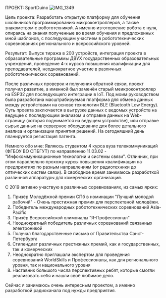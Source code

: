 ПРОЕКТ: SportDuino
![IMG_1349](https://github.com/user-attachments/assets/59b780a4-0e10-440e-ba12-100a198720ab)

Цель проекта: Разработать открытую платформу для обучения школьников программированию микроконтроллеров, а также знакомством с робототехникой. А именно изготовление робота с нуля, опираясь на знания полученные во время обучения и предложенных мной шаблонов, с последующим участием в робототехнических соревнованиях регионального и всероссийского уровней.

Результат: Выпуск тиража в 200 устройств, интеграция проекта в образовательные программы ДВУХ государственных образовательных учреждений, проведение 4-х курсов повышения квалификации для преподавателей, неоднократное участие в различных робототехнических соревнований.

После различных проверок и получения обратной связи, проект получил развитие, а именной был заменён старый меикроконтроллер на ESP32 для последующего интеграции в IoT. 
Под моим руководством была разработана масштрабируемая платформа для обмена данных между устройствами на основе технологии BLE (Bluetooth Low Energy). Суть проекта заключается в выгрузке данных с ведомых устройств на ведущее с последующим анализом и отправке данных на Web-страницу (которая поднимается на ведущем устройстве), или отправке сырых данных на серверное оборудование для более детального анализа и организации принятия решений. На сегодняшний день планируется регистация патента.

Немного обо мне: 
Являюсь студентом 4 курса вуза телекоммуникаций (ФГБОУ ВО СПБГУТ) по направлению 11.03.02 - "Инфокоммуникационные технологии и системы связи". 
Отличник, при этом параллельно прохожу курсы повышения квалификации на предприятиях по разным направлениям (от радиотехники до оптических систем связи). 
В свободное время занимаюсь разработкой различной аппаратуры для комерческих организаций. 

С 2019 активно участвую в различных соревнованиях, из самых ярких:

1. Призёр Молодёжной премии СПб в номинации "Лучший молодой рабочий" - Очень престижная премия для перспектвной молодёжи.
2. Победитель международных робототехнических соревнований Asia-Pacific
3. Призёр Всероссийской олимпиалы "Я-Профессионал"
4. Неоднократный победитель различных соревнований связанных электроникой
5. Получал благодарственные письма от Правительства Санкт-Петербурга
6. Стипендиат различных престижных премий, как и государственных, так и комерческих
7. Неоднократно приглашали экспертом для проведения соревнований WorldSkills и Профессионалы, как для регионального уровня, так и национального уровня
8. Наставник большого числа перспективных ребят, которые смогли реализовать себя и нашли своё любимое дело.

Сейчас я занимаюсь очень интересным проектом, а именно разработкой радиоканала под нужды предприятия.

